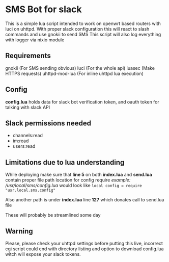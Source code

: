 # SMS Bot for slack

This is a simple lua script intended to work on openwrt based routers with luci on uhttpd.
With proper slack configuration this will react to slash commands and use gnokii to send SMS
This script will also log everything with logger via nixio module

## Requirements
gnokii (For SMS sending obvious)
luci (For the whole api)
luasec (Make HTTPS requests)
uhttpd-mod-lua (For inline uhttpd lua execution)

## Config
**config.lua** holds data for slack bot verification token, and oauth token for talking with slack API

## Slack permissions needed
* channels:read
* im:read
* users:read

## Limitations due to lua understanding
While deploying make sure that **line 5** on both **index.lua** and **send.lua** contain proper file path location for config require *example: /usr/local/sms/config.lua* would look like `local config = require "usr.local.sms.config"`

Also another path is under **index.lua** line **127** which donates call to send.lua file

These will probably be streamlined some day

## Warning
Please, please check your uhttpd settings before putting this live, incorrect cgi script could end with directory listing and option to download config.lua witch will expose your slack tokens.


